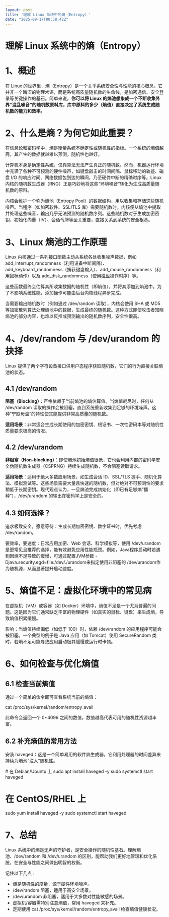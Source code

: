 ```yaml
---
layout: post
title: '理解 Linux 系统中的熵（Entropy）'
date: "2025-09-17T00:38:42Z"
---
```

理解 Linux 系统中的熵（Entropy）
=======================

1、概述
====

在 Linux 的世界里，熵（Entropy）是一个关乎系统安全性与性能的核心概念。它并非一个晦涩的物理术语，而是系统高质量随机数的生命线，是加密通信、安全登录等关键操作的基石。简单来说，**你可以将 Linux 的熵池想象成一个不断收集外界“混乱噪音”的随机数原料库，库中原料的多少（熵值）直接决定了系统生成随机数的能力和效率。**

2、什么是熵？为何它如此重要？
===============

在信息论和密码学中，熵是衡量系统不确定性或随机性的指标。一个系统的熵值越高，其产生的数据就越难以预测，随机性也越好。

计算机本身是确定性系统，仅靠算法无法产生真正的随机数。然而，机器运行环境中充满了各种不可预测的硬件噪声，如键盘敲击的时间间隔、鼠标移动的轨迹、磁盘 I/O 的响应时间、网络数据包到达的瞬间，乃至硬件中断的精确时序等。Linux 内核的随机数生成器（RNG）正是巧妙地将这些“环境噪音”转化为生成高质量随机数的原料。

内核会维护一个称为熵池（Entropy Pool）的数据结构，用以收集和存储这些随机噪声。当程序（如加密软件、SSL/TLS 库）需要随机数时，内核便从熵池中提取并处理这些噪音，输出几乎无法预测的随机数序列。这些随机数对于生成加密密钥、初始化向量（IV）、会话令牌等至关重要，直接关系到系统的安全根基。

3、Linux 熵池的工作原理
===============

Linux 内核通过一系列接口函数主动从系统各处收集噪声数据，例如 add\_interrupt\_randomness（利用设备中断间隔）、add\_keyboard\_randomness（捕获键盘输入）、add\_mouse\_randomness（利用鼠标动作）以及 add\_disk\_randomness（使用磁盘操作时序）等。

这些函数最终会估算其所收集数据的随机性（即熵值），并将其添加到熵池中。为了不影响系统性能，添加操作可能由后台内核线程异步完成。

当需要输出随机数时（例如通过 /dev/random 读取），内核会使用 SHA 或 MD5 等加密散列算法处理熵池中的数据，生成最终的随机数。这种方式即使攻击者知晓熵池的部分内容，也难以反推或预测输出的随机数序列，安全性很高。

4、/dev/random 与 /dev/urandom 的抉择
================================

Linux 提供了两个字符设备接口供用户态程序获取随机数，它们的行为直接关联熵池的状态。

4.1 /dev/random
---------------

**阻塞（Blocking）**：严格依赖于当前熵池的熵估算值。当熵值耗尽时，任何从 /dev/random 读取的操作会被阻塞，直到系统重新收集到足够的环境噪声。这种“宁缺毋滥”的特性使其能提供非常高质量的随机数。

**适用场景**：非常适合生成长期使用的加密密钥、根证书、一次性密码本等对随机性质量要求极高的情况。

4.2 /dev/urandom
----------------

**非阻塞（Non-blocking）**：即使熵池初始熵值很低，它也会利用内部的密码学安全伪随机数生成器（CSPRNG）持续生成随机数，不会阻塞读取请求。

**适用场景**：适用于绝大多数应用场景，如生成会话 ID、SSL/TLS 握手、随机化算法、模拟测试等。这些场景需要大量且快速的随机数，但对绝对不可预测性的要求稍低于长期密钥。现代观点认为，一旦熵池完成初始化（即已有足够熵“播种”），/dev/urandom 的输出在密码学上是安全的。

4.3 如何选择？
---------

追求极致安全，愿意等待：生成长期加密密钥、数字证书时，优先考虑 /dev/random。

要效率，要速度：日常应用加密、Web 会话、科学模拟等，使用 /dev/urandom 是更常见且推荐的选择，能有效避免应用性能瓶颈。例如，Java程序启动时若遇到因熵不足导致的缓慢，可通过配置JVM参数 -Djava.security.egd=file:/dev/./urandom来指定使用非阻塞的 /dev/urandom作为随机源，从而显著提升启动速度。

5、熵值不足：虚拟化环境中的常见病
=================

在虚拟机（VM）或容器（如 Docker）环境中，熵值不足是一个尤为普遍的问题。这是因为它们通常缺乏丰富的物理硬件（如真实的鼠标、键盘）来生成熵，导致熵值积累缓慢。

影响：当熵值持续偏低（如低于 100）时，依赖 /dev/random 的应用程序可能会被阻塞。一个典型的例子是 Java 应用（如 Tomcat）使用 SecureRandom 类时，若熵不足可能导致应用启动极其缓慢或运行时卡顿。

6、如何检查与优化熵值
===========

6.1 检查当前熵值
----------

通过一个简单的命令即可查看系统当前的熵值：

cat /proc/sys/kernel/random/entropy\_avail

此命令会返回一个 0~4096 之间的数值，数值越高代表可用的随机性资源越丰富。

6.2 补充熵值的常用方法
-------------

安装 haveged：这是一个简单易用的软件熵生成器，它利用处理器的时间差异来持续为熵池“注入”随机性。

\# 在 Debian/Ubuntu 上
sudo apt install haveged -y
sudo systemctl start haveged

# 在 CentOS/RHEL 上
sudo yum install haveged -y
sudo systemctl start haveged

7、总结
====

Linux 系统中的熵是无声的守护者，是安全操作的随机性基石。理解熵池、/dev/random 和 /dev/urandom 的区别，能帮助我们更好地管理和优化系统，在安全与性能之间做出明智的权衡。

记住以下几点：

*   熵是随机性的度量，源于硬件环境噪声。
*   /dev/random 阻塞，适用于高安全场景。
*   /dev/urandom 非阻塞，适用于大多数对性能敏感的场景。
*   虚拟机/容器需特别注意熵值，常用 haveged 来补充。
*   定期使用 cat /proc/sys/kernel/random/entropy\_avail 检查熵值健康状况。